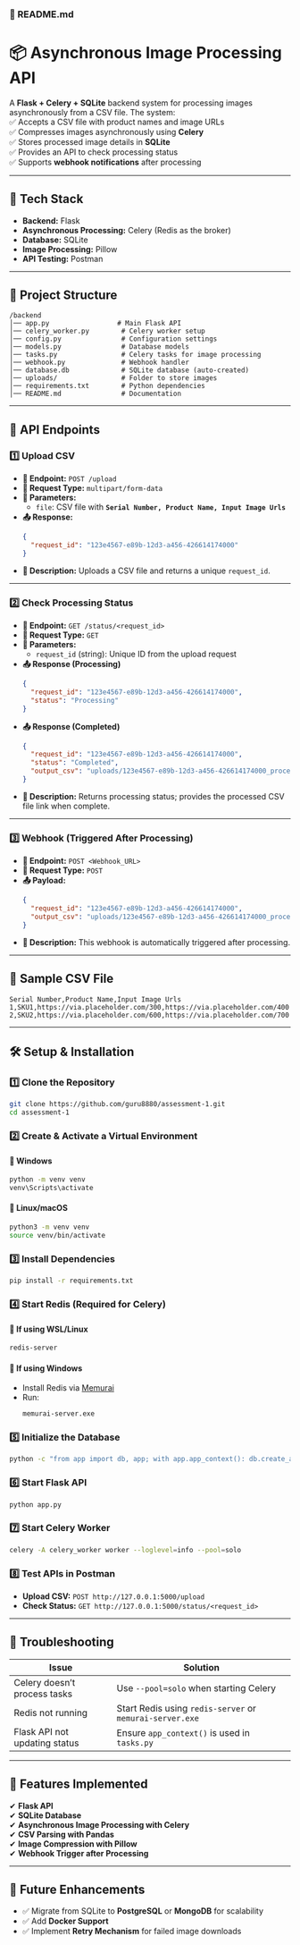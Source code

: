 ### **📄 README.md**  

# **📦 Asynchronous Image Processing API**  
A **Flask + Celery + SQLite** backend system for processing images asynchronously from a CSV file. The system:  
✅ Accepts a CSV file with product names and image URLs  
✅ Compresses images asynchronously using **Celery**  
✅ Stores processed image details in **SQLite**  
✅ Provides an API to check processing status  
✅ Supports **webhook notifications** after processing  

---

## **🚀 Tech Stack**
- **Backend:** Flask  
- **Asynchronous Processing:** Celery (Redis as the broker)  
- **Database:** SQLite  
- **Image Processing:** Pillow  
- **API Testing:** Postman  

---

## **📁 Project Structure**
```
/backend
│── app.py                 # Main Flask API
│── celery_worker.py        # Celery worker setup
│── config.py               # Configuration settings
│── models.py               # Database models
│── tasks.py                # Celery tasks for image processing
│── webhook.py              # Webhook handler
│── database.db             # SQLite database (auto-created)
│── uploads/                # Folder to store images
│── requirements.txt        # Python dependencies
│── README.md               # Documentation
```

---

## **📌 API Endpoints**

### **1️⃣ Upload CSV**
- **📍 Endpoint:** `POST /upload`  
- **📩 Request Type:** `multipart/form-data`  
- **🔢 Parameters:**  
  - `file`: CSV file with **`Serial Number, Product Name, Input Image Urls`**  
- **📤 Response:**
  ```json
  {
    "request_id": "123e4567-e89b-12d3-a456-426614174000"
  }
  ```
- **📌 Description:** Uploads a CSV file and returns a unique `request_id`.  

---

### **2️⃣ Check Processing Status**
- **📍 Endpoint:** `GET /status/<request_id>`  
- **📩 Request Type:** `GET`  
- **🔢 Parameters:**  
  - `request_id` (string): Unique ID from the upload request  
- **📤 Response (Processing)**  
  ```json
  {
    "request_id": "123e4567-e89b-12d3-a456-426614174000",
    "status": "Processing"
  }
  ```
- **📤 Response (Completed)**  
  ```json
  {
    "request_id": "123e4567-e89b-12d3-a456-426614174000",
    "status": "Completed",
    "output_csv": "uploads/123e4567-e89b-12d3-a456-426614174000_processed.csv"
  }
  ```
- **📌 Description:** Returns processing status; provides the processed CSV file link when complete.  

---

### **3️⃣ Webhook (Triggered After Processing)**
- **📍 Endpoint:** `POST <Webhook_URL>`  
- **📩 Request Type:** `POST`  
- **📤 Payload:**  
  ```json
  {
    "request_id": "123e4567-e89b-12d3-a456-426614174000",
    "output_csv": "uploads/123e4567-e89b-12d3-a456-426614174000_processed.csv"
  }
  ```
- **📌 Description:** This webhook is automatically triggered after processing.

---

## **📝 Sample CSV File**
```csv
Serial Number,Product Name,Input Image Urls
1,SKU1,https://via.placeholder.com/300,https://via.placeholder.com/400
2,SKU2,https://via.placeholder.com/600,https://via.placeholder.com/700
```

---

## **🛠 Setup & Installation**
### **1️⃣ Clone the Repository**
```sh
git clone https://github.com/guru8880/assessment-1.git
cd assessment-1
```

### **2️⃣ Create & Activate a Virtual Environment**
#### **🔹 Windows**
```sh
python -m venv venv
venv\Scripts\activate
```
#### **🔹 Linux/macOS**
```sh
python3 -m venv venv
source venv/bin/activate
```

### **3️⃣ Install Dependencies**
```sh
pip install -r requirements.txt
```

### **4️⃣ Start Redis (Required for Celery)**
#### **🔹 If using WSL/Linux**
```sh
redis-server
```
#### **🔹 If using Windows**
- Install Redis via [Memurai](https://www.memurai.com/get-memurai)
- Run:
  ```sh
  memurai-server.exe
  ```

### **5️⃣ Initialize the Database**
```sh
python -c "from app import db, app; with app.app_context(): db.create_all()"
```

### **6️⃣ Start Flask API**
```sh
python app.py
```

### **7️⃣ Start Celery Worker**
```sh
celery -A celery_worker worker --loglevel=info --pool=solo
```

### **8️⃣ Test APIs in Postman**
- **Upload CSV:** `POST http://127.0.0.1:5000/upload`
- **Check Status:** `GET http://127.0.0.1:5000/status/<request_id>`

---

## **🎯 Troubleshooting**
| **Issue** | **Solution** |
|-----------|-------------|
| Celery doesn’t process tasks | Use `--pool=solo` when starting Celery |
| Redis not running | Start Redis using `redis-server` or `memurai-server.exe` |
| Flask API not updating status | Ensure `app_context()` is used in `tasks.py` |

---

## **🎯 Features Implemented**
✔ **Flask API**  
✔ **SQLite Database**  
✔ **Asynchronous Image Processing with Celery**  
✔ **CSV Parsing with Pandas**  
✔ **Image Compression with Pillow**  
✔ **Webhook Trigger after Processing**  

---

## **📌 Future Enhancements**
- ✅ Migrate from SQLite to **PostgreSQL** or **MongoDB** for scalability  
- ✅ Add **Docker Support**  
- ✅ Implement **Retry Mechanism** for failed image downloads  

